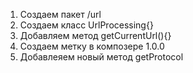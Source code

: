 1. Создаем пакет <vendor>/url
2. Создаем класс UrlProcessing{}
3. Добавляем метод getCurrentUrl(){}
4. Создаем метку в композере 1.0.0
5. Добавлеяем новый метод getProtocol
